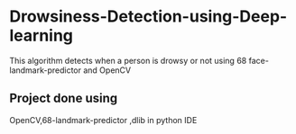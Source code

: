 # Drowsiness-Detection-using-Deep-learning
This algorithm detects when a person is drowsy or not using 68 face-landmark-predictor and OpenCV
## Project done using
OpenCV,68-landmark-predictor ,dlib in python IDE
